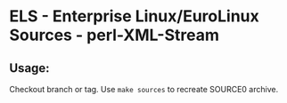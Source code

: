 # ELS - Enterprise Linux/EuroLinux Sources - perl-XML-Stream
 
## Usage:
  Checkout branch or tag. Use `make sources` to recreate  SOURCE0 archive.
